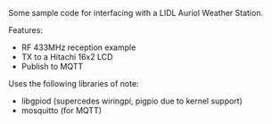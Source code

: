 Some sample code for interfacing with a LIDL Auriol Weather Station.

Features:
- RF 433MHz reception example
- TX to a Hitachi 16x2 LCD
- Publish to MQTT

Uses the following libraries of note:
- libgpiod (supercedes wiringpi, pigpio due to kernel support)
- mosquitto (for MQTT)
